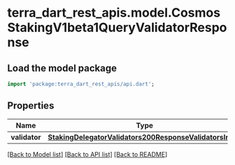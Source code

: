 # terra_dart_rest_apis.model.CosmosStakingV1beta1QueryValidatorResponse

## Load the model package
```dart
import 'package:terra_dart_rest_apis/api.dart';
```

## Properties
Name | Type | Description | Notes
------------ | ------------- | ------------- | -------------
**validator** | [**StakingDelegatorValidators200ResponseValidatorsInner**](StakingDelegatorValidators200ResponseValidatorsInner.md) |  | [optional] 

[[Back to Model list]](../README.md#documentation-for-models) [[Back to API list]](../README.md#documentation-for-api-endpoints) [[Back to README]](../README.md)



